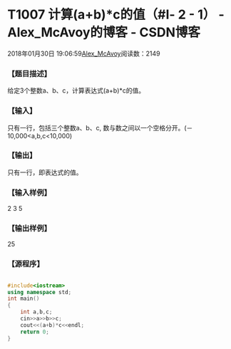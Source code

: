 # T1007 计算(a+b)*c的值（#Ⅰ- 2 - 1） - Alex_McAvoy的博客 - CSDN博客





2018年01月30日 19:06:59[Alex_McAvoy](https://me.csdn.net/u011815404)阅读数：2149








### 【题目描述】


给定3个整数a、b、c，计算表达式(a+b)*c的值。

### 【输入】


只有一行，包括三个整数a、b、c, 数与数之间以一个空格分开。(－10,000<a,b,c<10,000)



### 【输出】


只有一行，即表达式的值。

### 【输入样例】

2 3 5

### 【输出样例】

25

### 【源程序】


```cpp

```

```cpp
#include<iostream>
using namespace std;
int main()
{
    int a,b,c;
	cin>>a>>b>>c;
	cout<<(a+b)*c<<endl;
	return 0;
}
```




